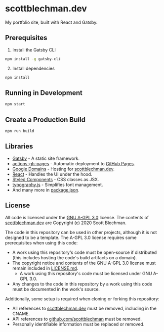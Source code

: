 # scottblechman.dev
My portfolio site, built with React and Gatsby.

## Prerequisites
1. Install the Gatsby CLI
```sh
npm install -g gatsby-cli
```

2. Install dependencies
```sh
npm install
```

## Running in Development
```sh
npm start
```

## Create a Production Build
```sh
npm run build
```

## Libraries
- [Gatsby](https://www.gatsbyjs.com/) - A static site framework.
- [actions-gh-pages](https://github.com/peaceiris/actions-gh-pages) - Automatic deployment to [GitHub Pages](https://pages.github.com/).
- [Google Domains](https://domains.google/) - Hosting for [scottblechman.dev](https://scottblechman.dev).
- [React](https://reactjs.org/) - Handles the UI under the hood.
- [Styled Components](https://styled-components.com/) - CSS classes as JSX.
- [typography.js](https://kyleamathews.github.io/typography.js/) - Simplifies font management.
- And many more in [package.json](https://github.com/scottblechman/scottblechman.dev/blob/master/package.json).

## License
All code is licensed under the [GNU A-GPL 3.0](https://github.com/scottblechman/scottblechman.dev/blob/master/LICENSE) license. The contents of [scottblechman.dev](https://scottblechman.dev) are Copyright (c) 2020 Scott Blechman.

The code in this repository can be used in other projects, although it is not designed to be a template. The A-GPL 3.0 license requires some prerequisites when using this code:
- A work using this repository's code must be open-source if distributed (this includes hosting the code's build artifacts on a domain).
- The copyright notice and contents of the GNU A-GPL 3.0 license must remain included in [LICENSE.md](https://github.com/scottblechman/scottblechman.dev/blob/master/LICENSE).
    - A work using this repository's code must be licensed under GNU A-GPL 3.0.
- Any changes to the code in this repository by a work using this code must be documented in the work's source.

Additionally, some setup is required when cloning or forking this repository:
- All references to [scottblechman.dev](https://scottblechman.dev) must be removed, including in the CNAME.
- API references to [github.com/scottblechman](https://github.com/scottblechman) must be removed.
- Personally identifiable information must be replaced or removed.
